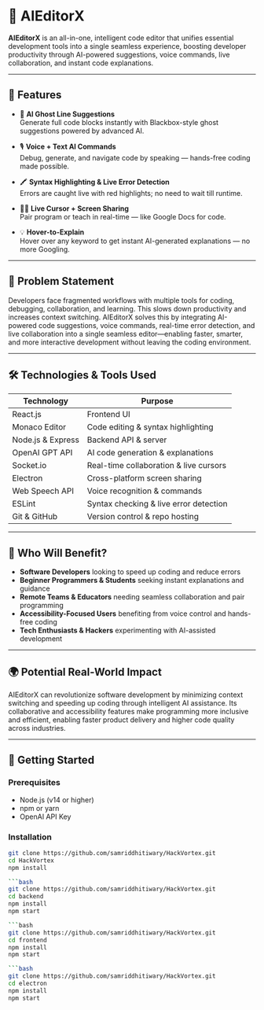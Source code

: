 # 🚀 AIEditorX

**AIEditorX** is an all-in-one, intelligent code editor that unifies essential development tools into a single seamless experience, boosting developer productivity through AI-powered suggestions, voice commands, live collaboration, and instant code explanations.

---

## 🧩 Features

- 🧠 **AI Ghost Line Suggestions**  
  Generate full code blocks instantly with Blackbox-style ghost suggestions powered by advanced AI.

- 🎙️ **Voice + Text AI Commands**  
  Debug, generate, and navigate code by speaking — hands-free coding made possible.

- 🖍️ **Syntax Highlighting & Live Error Detection**  
  Errors are caught live with red highlights; no need to wait till runtime.

- 🧑‍💻 **Live Cursor + Screen Sharing**  
  Pair program or teach in real-time — like Google Docs for code.

- 💡 **Hover-to-Explain**  
  Hover over any keyword to get instant AI-generated explanations — no more Googling.

---

## 📌 Problem Statement

Developers face fragmented workflows with multiple tools for coding, debugging, collaboration, and learning. This slows down productivity and increases context switching. AIEditorX solves this by integrating AI-powered code suggestions, voice commands, real-time error detection, and live collaboration into a single seamless editor—enabling faster, smarter, and more interactive development without leaving the coding environment.

---

## 🛠️ Technologies & Tools Used

| Technology       | Purpose                         |  
|------------------|--------------------------------|  
| React.js         | Frontend UI                    |  
| Monaco Editor    | Code editing & syntax highlighting |  
| Node.js & Express| Backend API & server           |  
| OpenAI GPT API   | AI code generation & explanations |  
| Socket.io        | Real-time collaboration & live cursors |  
| Electron         | Cross-platform screen sharing  |  
| Web Speech API   | Voice recognition & commands   |  
| ESLint           | Syntax checking & live error detection |  
| Git & GitHub     | Version control & repo hosting |  


---

## 🎯 Who Will Benefit?

- **Software Developers** looking to speed up coding and reduce errors  
- **Beginner Programmers & Students** seeking instant explanations and guidance  
- **Remote Teams & Educators** needing seamless collaboration and pair programming  
- **Accessibility-Focused Users** benefiting from voice control and hands-free coding  
- **Tech Enthusiasts & Hackers** experimenting with AI-assisted development  

---

## 🌍 Potential Real-World Impact

AIEditorX can revolutionize software development by minimizing context switching and speeding up coding through intelligent AI assistance. Its collaborative and accessibility features make programming more inclusive and efficient, enabling faster product delivery and higher code quality across industries.

---

## 🚀 Getting Started

### Prerequisites

- Node.js (v14 or higher)  
- npm or yarn  
- OpenAI API Key  

### Installation

```bash
git clone https://github.com/samriddhitiwary/HackVortex.git
cd HackVortex
npm install

```bash
git clone https://github.com/samriddhitiwary/HackVortex.git
cd backend
npm install
npm start

```bash
git clone https://github.com/samriddhitiwary/HackVortex.git
cd frontend
npm install
npm start

```bash
git clone https://github.com/samriddhitiwary/HackVortex.git
cd electron
npm install
npm start
